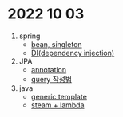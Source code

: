# 2022 10 03

1. spring
    - [bean, singleton](https://atoz-develop.tistory.com/entry/Spring-%EB%B9%88%EC%9D%98-Scope-%EC%8B%B1%EA%B8%80%ED%86%A4%EA%B3%BC-%ED%94%84%EB%A1%9C%ED%86%A0%ED%83%80%EC%9E%85)
    - [DI(dependency injection)](https://velog.io/@gillog/Spring-DIDependency-Injection-%EC%84%B8-%EA%B0%80%EC%A7%80-%EB%B0%A9%EB%B2%95)
2. JPA
    - [annotation](https://velog.io/@geunwoobaek/Spring-JPA-%EA%B4%80%EB%A0%A8-%EC%A3%BC%EC%9A%94-Annotation%EC%A0%95%EB%A6%AC)
    - [query 작성법](https://www.devkuma.com/docs/jpa/%EC%9E%90%EB%8F%99-%EC%83%9D%EC%84%B1-%EC%BF%BC%EB%A6%AC-%EB%A9%94%EC%86%8C%EB%93%9C%EC%9D%98-%EB%AA%85%EB%AA%85-%EA%B7%9C%EC%B9%99/)
3. java
    - [generic template](https://secmem.tistory.com/192)
    - [steam + lambda](https://sehun-kim.github.io/sehun/java-lambda-stream/)